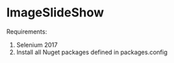 # ImageSlideShow
Requirements:
1. Selenium 2017
2. Install all Nuget packages defined in packages.config
